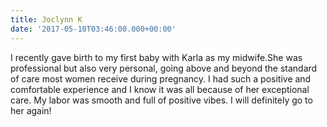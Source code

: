 ```yaml
---
title: Joclynn K
date: '2017-05-10T03:46:00.000+00:00'
---
```


I recently gave birth to my first baby with Karla as my midwife.She was professional but also very personal, going above and beyond the standard of care most women receive during pregnancy. I had such a positive and comfortable experience and I know it was all because of her exceptional care. My labor was smooth and full of positive vibes. I will definitely go to her again!